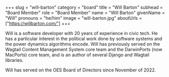 +++
slug = "will-barton"
category = "board"
title = "Will Barton"
subhead = "Board Member"
role = "Board Member"
name = "Will Barton"
givenName = "Will"
pronouns = "he/him"
image = "will-barton.jpg"
aboutUrls = ["https://willbarton.com/"]
+++

Will is a software developer with 20 years of experience in civic tech. He has a particular interest in the political work done by software systems and the power dynamics algorithms encode. Will has previously served on the Wagtail Content Management System core team and the DarwinPorts (now MacPorts) core team, and is an author of several Django and Wagtail libraries.

Will has served on the OES Board of Directors since November of 2022.